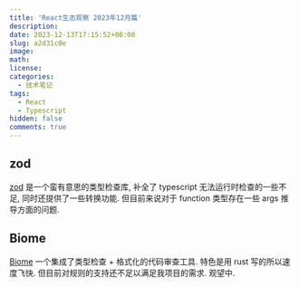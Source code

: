 ```yaml
---
title: 'React生态观察 2023年12月篇'
description:
date: 2023-12-13T17:15:52+08:00
slug: a2d31c0e
image:
math:
license:
categories:
  - 技术笔记
tags:
  - React
  - Typescript
hidden: false
comments: true
---
```


## zod

[zod](https://github.com/colinhacks/zod) 是一个蛮有意思的类型检查库, 补全了 typescript 无法运行时检查的一些不足, 同时还提供了一些转换功能. 但目前来说对于 function 类型存在一些 args 推导方面的问题.

## Biome

[Biome](https://github.com/biomejs/biome) 一个集成了类型检查 + 格式化的代码审查工具. 特色是用 rust 写的所以速度飞快. 但目前对规则的支持还不足以满足我项目的需求.
观望中.
